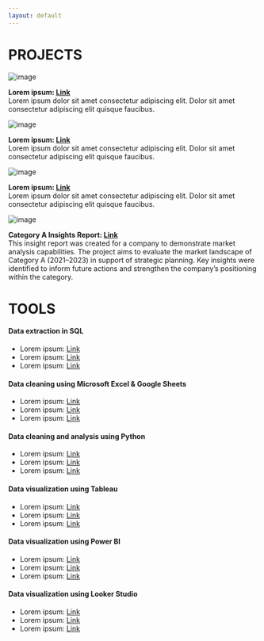 ```yaml
---
layout: default
---
```


# PROJECTS

<div class="projects-row">
  <img src="https://github.githubassets.com/images/icons/emoji/octocat.png" alt="image" class="proj-img">
  <p>
  <strong>Lorem ipsum: <a href="#">Link</a></strong><br>
  Lorem ipsum dolor sit amet consectetur adipiscing elit. Dolor sit amet consectetur adipiscing elit quisque faucibus.
  </p>
</div>

<div class="projects-row">
  <img src="https://github.githubassets.com/images/icons/emoji/octocat.png" alt="image" class="proj-img">
  <p>
  <strong>Lorem ipsum: <a href="#">Link</a></strong><br>
  Lorem ipsum dolor sit amet consectetur adipiscing elit. Dolor sit amet consectetur adipiscing elit quisque faucibus.
  </p>
</div>

<div class="projects-row">
  <img src="https://github.githubassets.com/images/icons/emoji/octocat.png" alt="image" class="proj-img">
  <p>
  <strong>Lorem ipsum: <a href="#">Link</a></strong><br>
  Lorem ipsum dolor sit amet consectetur adipiscing elit. Dolor sit amet consectetur adipiscing elit quisque faucibus.
  </p>
</div>

<div class="projects-row">
  <img src="(https://github.githubassets.com/images/icons/emoji/octocat.png)" alt="image" class="proj-img">
  <p>
  <strong>Category A Insights Report: <a href="(https://drive.google.com/file/d/160hrlMSF8QIuxulLzmOZNmQ17-g8X-ob/view)">Link</a></strong><br>
  This insight report was created for a company to demonstrate market analysis capabilities. The project aims to evaluate the market landscape of Category A (2021–2023) in support of strategic planning. Key insights were identified to inform future actions and strengthen the company’s positioning within the category.
  </p>
</div>

# TOOLS

#### **Data extraction in SQL**

*   Lorem ipsum: <a href="#">Link</a><br>
*   Lorem ipsum: <a href="#">Link</a><br>
*   Lorem ipsum: <a href="#">Link</a><br>

#### **Data cleaning using Microsoft Excel & Google Sheets**

*   Lorem ipsum: <a href="#">Link</a><br>
*   Lorem ipsum: <a href="#">Link</a><br>
*   Lorem ipsum: <a href="#">Link</a><br>

#### **Data cleaning and analysis using Python**

*   Lorem ipsum: <a href="#">Link</a><br>
*   Lorem ipsum: <a href="#">Link</a><br>
*   Lorem ipsum: <a href="#">Link</a><br>

#### **Data visualization using Tableau**

*   Lorem ipsum: <a href="#">Link</a><br>
*   Lorem ipsum: <a href="#">Link</a><br>
*   Lorem ipsum: <a href="#">Link</a><br>

#### **Data visualization using Power BI**

*   Lorem ipsum: <a href="#">Link</a><br>
*   Lorem ipsum: <a href="#">Link</a><br>
*   Lorem ipsum: <a href="#">Link</a><br>

#### **Data visualization using Looker Studio**

*   Lorem ipsum: <a href="#">Link</a><br>
*   Lorem ipsum: <a href="#">Link</a><br>
*   Lorem ipsum: <a href="#">Link</a><br>
